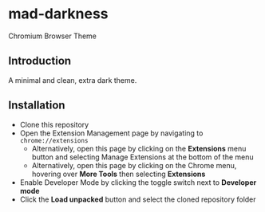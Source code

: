 # mad-darkness
Chromium Browser Theme

## Introduction
A minimal and clean, extra dark theme.

## Installation
* Clone this repository
* Open the Extension Management page by navigating to `chrome://extensions`
  * Alternatively, open this page by clicking on the **Extensions** menu button and selecting Manage Extensions at the bottom of the menu
  * Alternatively, open this page by clicking on the Chrome menu, hovering over **More Tools** then selecting **Extensions**
* Enable Developer Mode by clicking the toggle switch next to **Developer mode**
* Click the **Load unpacked** button and select the cloned repository folder
